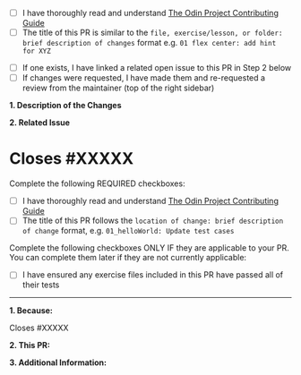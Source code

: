 <!-- Thank you for taking the time to contribute to The Odin Project. In order to get pull requests (PRs) closed in a reasonable amount of time, you must include a baseline of information about the changes you are proposing. Please read this template in its entirety before filling it out to ensure that it is filled out correctly. -->

<!-- Complete the following REQUIRED checkboxes by replacing the whitespace between the square brackets with an 'x', e.g. [x]. -->
- [ ] I have thoroughly read and understand [The Odin Project Contributing Guide](https://github.com/TheOdinProject/css-exercises/blob/main/CONTRIBUTING.md)
- [ ] The title of this PR is similar to the `file, exercise/lesson, or folder: brief description of changes` format e.g. `01 flex center: add hint for XYZ`

<!-- Complete the following checkboxes ONLY IF they are applicable to your PR. You can complete these later if they are not currently applicable. -->
- [ ] If one exists, I have linked a related open issue to this PR in Step 2 below
- [ ] If changes were requested, I have made them and re-requested a review from the maintainer (top of the right sidebar)

**1. Description of the Changes**
<!-- A clear and concise description of your changes. If this PR is not related to an open issue also include why you are proposing these changes, such as what benefits the changes have or what problem(s) they solve. --> 


**2. Related Issue**
<!-- If the PR is not related to any open issue, skip this step. 

Otherwise, replace the XXXXX with the issue number, e.g. Closes #2013, or if the issue is in another TOP repo replace #XXXXX with the URL of the issue, e.g. Closes https://github.com/TheOdinProject/curriculum/issues/XXXXX -->
Closes #XXXXX
=======
<!-- Thank you for taking the time to contribute to The Odin Project. In order to get a pull request (PR) closed in a reasonable amount of time, you must include a baseline of information about the changes you are proposing. Please read this template in its entirety before filling it out to ensure that it is filled out correctly. -->

Complete the following REQUIRED checkboxes:
<!-- While editing this template, replace the whitespace between the square brackets with an 'x', e.g. [x] -->
-   [ ] I have thoroughly read and understand [The Odin Project Contributing Guide](https://github.com/TheOdinProject/theodinproject/blob/main/CONTRIBUTING.md)
-   [ ] The title of this PR follows the `location of change: brief description of change` format, e.g. `01_helloWorld: Update test cases`

Complete the following checkboxes ONLY IF they are applicable to your PR. You can complete them later if they are not currently applicable:
-   [ ] I have ensured any exercise files included in this PR have passed all of their tests

<hr>

**1. Because:**
<!--
If this PR closes an open issue, replace the XXXXX below with the issue number, e.g. Closes #2013. Or if the issue is in another TOP repo replace the #XXXXX with the URL of the issue, e.g. Closes https://github.com/TheOdinProject/curriculum/issues/XXXXX

Otherwise, provide a clear and concise reason for your pull request, e.g. what problem it solves or what benefit it provides. If this PR is related to, but does not close, another issue or PR, you can also link it as above without the 'Closes' keyword, e.g. "Related to #2013".
 -->
Closes #XXXXX


**2. This PR:**
<!--
A bullet point list of one or more items outlining what was done in this PR to solve the problem(s) or implement the feature/enhancement.
 -->


**3. Additional Information:**
<!-- Any additional information about the PR, such as a link to a Discord discussion, etc. -->
